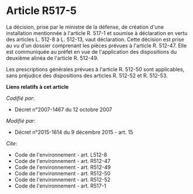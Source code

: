 # Article R517-5

La décision, prise par le ministre de la défense, de création d'une installation mentionnée à l'article R. 517-1 et soumise à
déclaration en vertu des articles L. 512-8 à L. 512-13, vaut déclaration. Cette décision est prise au vu d'un dossier
comprenant les pièces prévues à l'article R. 512-47. Elle est communiquée au préfet en vue de l'application des dispositions
du deuxième alinéa de l'article R. 512-49. 

Les prescriptions générales prévues à l'article R. 512-50 sont applicables,            sans préjudice des dispositions des
articles R. 512-52 et R. 512-53.

**Liens relatifs à cet article**

_Codifié par_:

  - Décret n°2007-1467 du 12 octobre 2007

_Modifié par_:

  - Décret n°2015-1614 du 9 décembre 2015 - art. 15

_Cite_:

  - Code de l'environnement - art. L512-8
  - Code de l'environnement - art. R512-47
  - Code de l'environnement - art. R512-49
  - Code de l'environnement - art. R512-50
  - Code de l'environnement - art. R512-52
  - Code de l'environnement - art. R517-1
